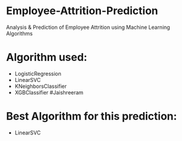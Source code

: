 # Employee-Attrition-Prediction
Analysis &amp; Prediction of Employee Attrition using Machine Learning Algorithms
# Algorithm used:
  - LogisticRegression
  - LinearSVC
  - KNeighborsClassifier
  - XGBClassifier
  #Jaishreeram

# Best Algorithm for this prediction:
  - LinearSVC
